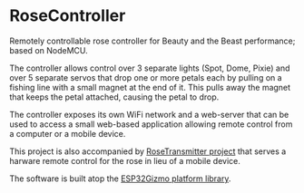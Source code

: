 # RoseController
Remotely controllable rose controller for Beauty and the Beast performance; based on NodeMCU.

The controller allows control over 3 separate lights (Spot, Dome, Pixie) and over 5 separate servos
that drop one or more petals each by pulling on a fishing line with a small magnet at the end of it.
This pulls away the magnet that keeps the petal attached, causing the petal to drop.

The controller exposes its own WiFi network and a web-server that can be used to access a small
web-based application allowing remote control from a computer or a mobile device.

This project is also accompanied by [RoseTransmitter project](https://github.com/tomikazi/RoseTransmitter)
that serves a harware remote control for the rose in lieu of a mobile device.

The software is built atop the [ESP32Gizmo platform library](https://github.com/tomikazi/ESP32Gizmo).
